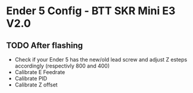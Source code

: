 # Ender 5 Config - BTT SKR Mini E3 V2.0

## TODO After flashing

 - Check if your Ender 5 has the new/old lead screw and adjust Z esteps accordingly (respectivly 800 and 400)
 - Calibrate E Feedrate
 - Calibrate PID
 - Calibrate Z offset
